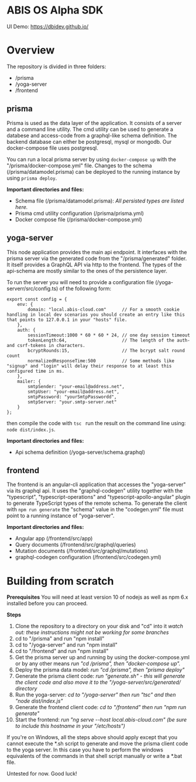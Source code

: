 # ABIS OS Alpha SDK
UI Demo: https://dbidev.github.io/

# Overview
The repository is divided in three folders:
* /prisma
* /yoga-server
* /frontend

## prisma
Prisma is used as the data layer of the application. It consists of a server and a command line utility. The cmd utility can be used to generate a databese and access-code from a graphql-like schema definition. The backend database can either be postgresql, mysql or mongodb. Our docker-compose file uses postgresql.

You can run a local prisma server by using ```docker-compose up``` with the "/prisma/docker-compose.yml" file.
Changes to the schema (/prisma/datamodel.prisma) can be deployed to the running instance by using ```prisma deploy```.

**Important directories and files:**
* Schema file (/prisma/datamodel.prisma):
_All persisted types are listed here._
* Prisma cmd utility configuration (/prisma/prisma.yml)
* Docker compose file (/prisma/docker-compose.yml)

## yoga-server
This node application provides the main api endpoint. It interfaces with the prisma server via the generated code from the "/prisma/generated" folder. It itself provides a GraphQL API via http to the frontend. The types of the api-schema are mostly similar to the ones of the persistence layer. 

To run the server you will need to provide a configuration file (/yoga-serverr/src/config.ts) of the following form:
```
export const config = {
    env: {
        domain: "local.abis-cloud.com"      // For a smooth cookie handling in local dev scenarios you should create an entry like this that points to 127.0.0.1 in your "hosts" file.
    },
    auth: {
        sessionTimeout:1000 * 60 * 60 * 24, // one day session timeout
        tokenLength:64,                     // The length of the auth- and csrf-tokens in characters.
        bcryptRounds:15,                    // The bcrypt salt round count
        normalizedResponseTime:500          // Some methods like "signup" and "login" will delay their response to at least this configured time in ms.
    },
    mailer: {
        smtpSender: "your-email@address.net",
        smtpUser: "your-email@address.net",
        smtpPassword: "yourSmtpPasswordd",
        smtpServer: "your.smtp-server.net"
    }
};
``` 
then compile the code with ``tsc ``  run the result on the command line using: ```node dist/index.js```.

**Important directories and files:**
* Api schema definition (/yoga-server/schema.graphql)

## frontend
The frontend is an angular-cli application that accesses the "yoga-server" via its graphql api. It uses the "graphql-codegen" utility together with the "typescript", "typescript-operations" and "typescript-apollo-angular" plugin to generate TypeScript types of the remote schema. To generate the client with ```npm run generate``` the "schema" value in the "codegen.yml" file must point to a running instance of "yoga-server".

**Important directories and files:**
* Angular app (/frontend/src/app)
* Query documents (/frontend/src/graphql/queries)
* Mutation documents (/frontend/src/graphql/mutations)
* graphql-codegen configuration (/frontend/src/codegen.yml)


# Building from scratch
**Prerequisites**
You will need at least version 10 of nodejs as well as npm 6.x installed before you can proceed.

**Steps**
1. Clone the repository to a directory on your disk and "cd" into it 
_watch out: these instructions might not be working for some branches_
2. cd to "/prisma" and run "npm install"
3. cd to "/yoga-server" and run "npm install"
4. cd to "/frontend" and run "npm install"
5. Get the prisma server up and running by using the docker-compose.yml or by any other means
_run "cd /prisma", then "docker-compose up"._
6. Deploy the prisma data model:
_run "cd /prisma", then "prisma deploy"_
7. Generate the prisma client code:
_run "generate.sh" - this will generate the client code and also move it to the "/yoga-server/src/generated/ directory_
8. Run the yoga-server:
_cd to "/yoga-server" then run "tsc" and then "node dist/index.js"_
9. Generate the frontend client code:
_cd to "/frontend" then run "npm run generate"_
10. Start the frontend:
_run "ng serve --host local.abis-cloud.com" (be sure to include this hostname in your "/etc/hosts")_

If you're on Windows, all the steps above should apply except that you cannot execute the *.sh script to generate and move the prisma client code to the yoga server. In this case you have to perform the windows equivalents of the commands in that shell script manually or write a *.bat file.

Untested for now. Good luck!



